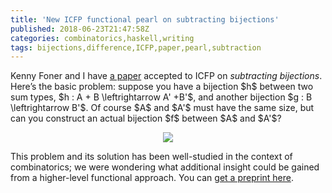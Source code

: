 ```yaml
---
title: 'New ICFP functional pearl on subtracting bijections'
published: 2018-06-23T21:47:58Z
categories: combinatorics,haskell,writing
tags: bijections,difference,ICFP,paper,pearl,subtraction
---
```


<p>Kenny Foner and I have <a href="http://ozark.hendrix.edu/~yorgey/pub/GCBP-author-version.pdf">a paper</a> accepted to ICFP on <em>subtracting bijections</em>. Here’s the basic problem: suppose you have a bijection $h$ between two sum types, $h : A + B \leftrightarrow A' +B'$, and another bijection $g : B \leftrightarrow B'$. Of course $A$ and $A'$ must have the same size, but can you construct an actual bijection $f$ between $A$ and $A'$?</p>
<div style="text-align:center;">
<p><img src="http://byorgey.files.wordpress.com/2018/06/598773235eacd729.png" /></p>
</div>
<p>This problem and its solution has been well-studied in the context of combinatorics; we were wondering what additional insight could be gained from a higher-level functional approach. You can <a href="http://ozark.hendrix.edu/~yorgey/pub/GCBP-author-version.pdf">get a preprint here</a>.</p>

